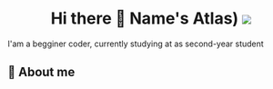 <h1 align='center'> Hi there 👋 Name's Atlas) <img src="https://i.postimg.cc/QCfDMzy8/ea04775420cac2ef626a6586003843d6-1.gif" weight="50"></h1>
I'am a begginer coder, currently studying at <college name='NKEiVT' /> as second-year student

## 📌 About me
